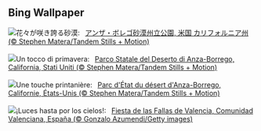 ## Bing Wallpaper
![](https://www.bing.com/th?id=OHR.AnzaBorregoBloom_JA-JP4195875577_UHD.jpg&w=1000)花々が咲き誇る砂漠:&nbsp;&ensp;[アンザ・ボレゴ砂漠州立公園, 米国 カリフォルニア州 (© Stephen Matera/Tandem Stills + Motion)](https://www.bing.com/th?id=OHR.AnzaBorregoBloom_JA-JP4195875577_UHD.jpg)
<br><br/>
![](https://www.bing.com/th?id=OHR.AnzaBorregoBloom_IT-IT1728403447_UHD.jpg&w=1000)Un tocco di primavera:&nbsp;&ensp;[Parco Statale del Deserto di Anza-Borrego, California, Stati Uniti (© Stephen Matera/Tandem Stills + Motion)](https://www.bing.com/th?id=OHR.AnzaBorregoBloom_IT-IT1728403447_UHD.jpg)
<br><br/>
![](https://www.bing.com/th?id=OHR.AnzaBorregoBloom_FR-FR2163074616_UHD.jpg&w=1000)Une touche printanière:&nbsp;&ensp;[Parc d'État du désert d'Anza-Borrego, Californie, États-Unis (© Stephen Matera/Tandem Stills + Motion)](https://www.bing.com/th?id=OHR.AnzaBorregoBloom_FR-FR2163074616_UHD.jpg)
<br><br/>
![](https://www.bing.com/th?id=OHR.FallerasWomenValencia_ES-ES8776101382_UHD.jpg&w=1000)¡Luces hasta por los cielos!:&nbsp;&ensp;[Fiesta de las Fallas de Valencia, Comunidad Valenciana, España (© Gonzalo Azumendi/Getty images)](https://www.bing.com/th?id=OHR.FallerasWomenValencia_ES-ES8776101382_UHD.jpg)
<br><br/>
